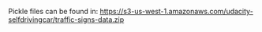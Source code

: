 Pickle files can be found in: https://s3-us-west-1.amazonaws.com/udacity-selfdrivingcar/traffic-signs-data.zip